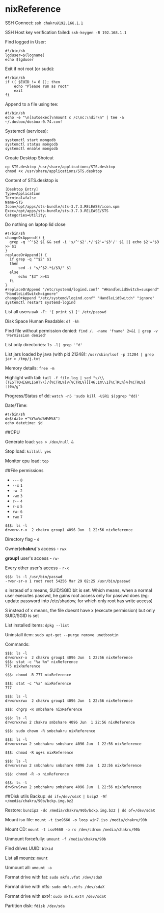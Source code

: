 # nixReference
SSH Connect: `ssh chakru@192.168.1.1`

SSH Host key verification failed: `ssh-keygen -R 192.168.1.1`

Find logged in User:
```
#!/bin/sh
lgduser=$(logname)
echo $lgduser
```

Exit if not root (or sudo):

```
#!/bin/sh
if (( $EUID != 0 )); then
    echo "Please run as root"
    exit
fi
```

Append to a file using tee:
```
#!/bin/sh
echo -e "\n[autoexec]\nmount c /c\nc:\ndir\n" | tee -a ~/.dosbox/dosbox-0.74.conf
```

Systemctl (services):
```
systemctl start mongodb
systemctl status mongodb
systemctl enable mongodb
```

Create Desktop Shotcut
```
cp STS.desktop /usr/share/applications/STS.desktop
chmod +x /usr/share/applications/STS.desktop
```
Content of STS.desktop is
```
[Desktop Entry]
Type=Application
Terminal=false
Name=STS
Icon=/opt/apps/sts-bundle/sts-3.7.3.RELEASE/icon.xpm
Exec=/opt/apps/sts-bundle/sts-3.7.3.RELEASE/STS
Categories=Utility;
```

Do nothing on laptop lid close
```
#!/bin/sh
changeOrAppend() {
  grep -q '^'$2 $1 && sed -i 's/^'$2'.*/'$2'='$3'/' $1 || echo $2'='$3 >> $1
}
replaceOrAppend() {
  if grep -q "^$2" $1
  then
      sed -i "s/^$2.*$/$3/" $1
  else
      echo "$3" >>$1
  fi
}
#replaceOrAppend "/etc/systemd/logind.conf" "#HandleLidSwitch=suspend" "HandleLidSwitch=ignore"
changeOrAppend "/etc/systemd/logind.conf" "HandleLidSwitch" "ignore"
systemctl restart systemd-logind
```

List all users:`awk -F: '{ print $1 }' /etc/passwd`

Disk Space Human Readable: `df -kh`

Find file without permission denied: `find /. -name 'fname' 2>&1 | grep -v 'Permission denied'`

List only directories: `ls -l| grep '^d'`

List jars loaded by java (with pid 21248): `/usr/sbin/lsof -p 21284 | grep jar > /tmp/j.txt`

Memory details: `free -m`

Highlight with tail: `tail -f file.log | sed "s/\\(TESTTOHIGHLIGHT\\)/{%CTRL%}v{%CTRL%}[[46;1m\\1{%CTRL%}v{%CTRL%}[[0m/g"`

Progress/Status of dd: `watch -n5 'sudo kill -USR1 $(pgrep ^dd)'`

Date/Time:
```
#!/bin/sh
d=$(date +"%Y%m%d%H%M%S")
echo datetime: $d
```

##CPU

Generate load: `yes > /dev/null &`

Stop load: `killall yes`

Monitor cpu load: `top`

##File permissions
- `---` `0`
- `--x` `1`
- `-w-` `2`
- `-wx` `3`
- `r--` `4`
- `r-x` `5`
- `rw-` `6`
- `rwx` `7`
```
$$$: ls -l
drwxrw-r-x  2 chakru group1 4096 Jun  1 22:56 nixReference
```
Directory flag - `d`

Owner(**chakru**)'s access - `rwx`

**group1** user's access - `rw-`

Every other user's access - `r-x`

```
$$$: ls -l /usr/bin/passwd
-rwsr-sr-x 1 root root 54256 Mar 29 02:25 /usr/bin/passwd
```
s instead of x means, SUID/SGID bit is set. Which means, when a normal user executes passwd, he gains root access only for passwd does (eg: update password into /etc/shadow, for which only root has write access)

S instead of x means, the file doesnt have x (execute permission) but only SUID/SGID is set

List installed items:
`dpkg --list`

Uninstall item:
`sudo apt-get --purge remove unetbootin`

Commands:
```
$$$: ls -l
drwxrwxr-x  2 chakru group1 4096 Jun  1 22:56 nixReference
$$$: stat -c "%a %n" nixReference
775 nixReference

$$$: chmod -R 777 nixReference

$$$: stat -c "%a" nixReference
777

$$$: ls -l
drwxrwxrwx  2 chakru group1 4096 Jun  1 22:56 nixReference

$$$: chgrp -R smbshare nixReference

$$$: ls -l
drwxrwxrwx 2 chakru smbshare 4096 Jun  1 22:56 nixReference

$$$: sudo chown -R smbchakru nixReference

$$$: ls -l
drwxrwxrwx 2 smbchakru smbshare 4096 Jun  1 22:56 nixReference

$$$: chmod -R ug+s nixReference

$$$: ls -l
drwsrwsrwx 2 smbchakru smbshare 4096 Jun  1 22:56 nixReference

$$$: chmod -R -x nixReference

$$$: ls -l
drwSrwSrwx 2 smbchakru smbshare 4096 Jun  1 22:56 nixReference

```
##Disk utils
Backup: `dd if=/dev/sdaX | bzip2 -9f >/media/chakru/90b/bckp.img.bz2`

Restore: `bunzip2 -dc /media/chakru/90b/bckp.img.bz2 | dd of=/dev/sdaX`

Mount iso file: `mount -t iso9660 -o loop win7.iso /media/chakru/90b`

Mount CD: `mount -t iso9660 -o ro /dev/cdrom /media/chakru/90b`

Unmount forcefully: `umount -f /media/chakru/90b`

Find drives UUID: `blkid`

List all mounts: `mount`

Unmount all: `umount -a`

Format drive with fat: `sudo mkfs.vfat /dev/sdaX`

Format drive with ntfs: `sudo mkfs.ntfs /dev/sdaX`

Format drive with ext4: `sudo mkfs.ext4 /dev/sdaX`

Partition disk: `fdisk /dev/sda`
